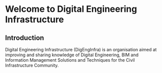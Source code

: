 # Welcome to Digital Engineering Infrastructure 

## Introduction 

Digital Engineering Infrastructure (DigEngInfra) is an organisation aimed at
improving and sharing knowledge of Digital Engineering, BIM and Information
Management Solutions and Techniques for the Civil Infrastructure Community.